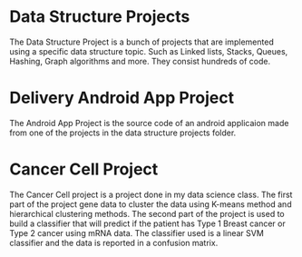 <h1>Data Structure Projects</h1>

The Data Structure Project is a bunch of projects that are implemented using a specific data structure topic. Such as Linked lists, Stacks, Queues, Hashing, Graph algorithms and more. They consist hundreds of code.

<h1>Delivery Android App Project</h1>

The Android App Project is the source code of an android applicaion made from one of the projects in the data structure projects folder.

<h1>Cancer Cell Project</h1>

The Cancer Cell project is a project done in my data science class. The first part of the project gene data to cluster the data using K-means method and hierarchical clustering methods. The second part of the project is used to build a classifier that will predict if the patient has Type 1 Breast cancer or Type 2 cancer using mRNA data. The classifier used is a linear SVM classifier and the data is reported in a confusion matrix. 

